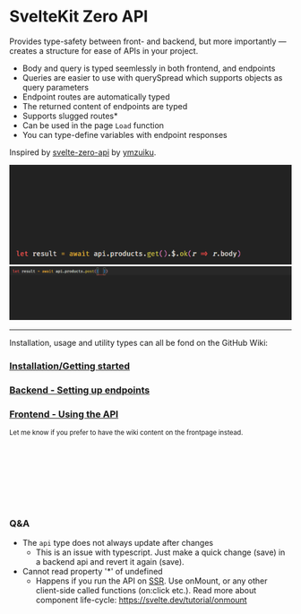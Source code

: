 # SvelteKit Zero API
Provides type-safety between front- and backend, but more importantly — creates a structure for ease of APIs in your project.

- Body and query is typed seemlessly in both frontend, and endpoints
- Queries are easier to use with querySpread which supports objects as query parameters
- Endpoint routes are automatically typed
- The returned content of endpoints are typed
- Supports slugged routes*
- Can be used in the page `Load` function
- You can type-define variables with endpoint responses

Inspired by [svelte-zero-api](https://github.com/ymzuiku/svelte-zero-api) by [ymzuiku](https://github.com/ymzuiku).

![Assigning variables directly](./assign-var.gif)
![Intellisense with API calls](./frontend-intellisense.gif)

---------

Installation, usage and utility types can all be fond on the GitHub Wiki:

### [Installation/Getting started](https://github.com/Refzlund/sveltekit-zero-api/wiki/Get-Started)
### [Backend - Setting up endpoints](https://github.com/Refzlund/sveltekit-zero-api/wiki/Backend)
### [Frontend - Using the API](https://github.com/Refzlund/sveltekit-zero-api/wiki/Frontend)

<sup>Let me know if you prefer to have the wiki content on the frontpage instead.</sup>

<br><br><br><br><br><br>

### Q&A
- The `api` type does not always update after changes
  - This is an issue with typescript. Just make a quick change (save) in a backend api and revert it again (save). 
- Cannot read property '*' of undefined
  - Happens if you run the API on [SSR](https://kit.svelte.dev/docs#ssr-and-javascript). Use onMount, or any other client-side called functions (on:click etc.). Read more about component life-cycle: https://svelte.dev/tutorial/onmount